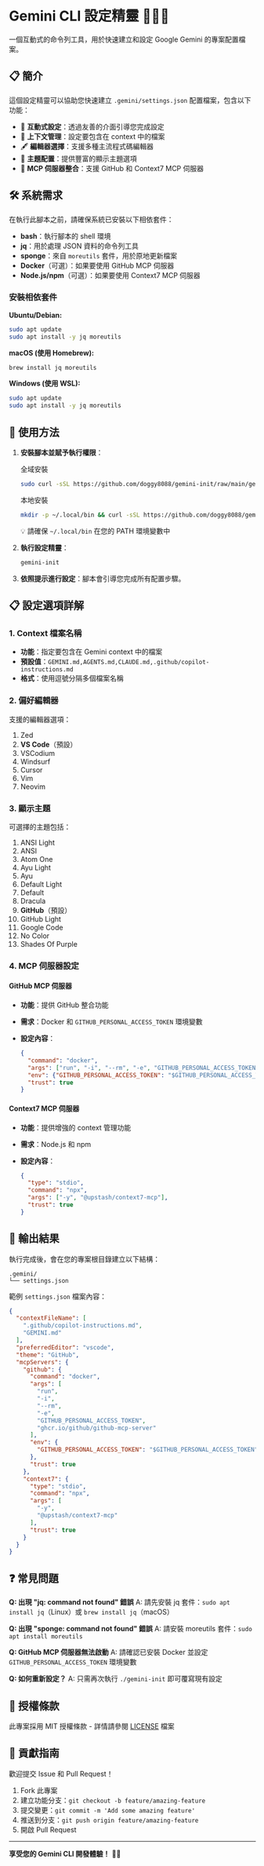 # Gemini CLI 設定精靈 🧙‍♂️✨

一個互動式的命令列工具，用於快速建立和設定 Google Gemini 的專案配置檔案。

## 📋 簡介

這個設定精靈可以協助您快速建立 `.gemini/settings.json` 配置檔案，包含以下功能：

- 🔧 **互動式設定**：透過友善的介面引導您完成設定
- 📝 **上下文管理**：設定要包含在 context 中的檔案
- 🖋️ **編輯器選擇**：支援多種主流程式碼編輯器
- 🎨 **主題配置**：提供豐富的顯示主題選項
- 🔌 **MCP 伺服器整合**：支援 GitHub 和 Context7 MCP 伺服器

## 🛠️ 系統需求

在執行此腳本之前，請確保系統已安裝以下相依套件：

- **bash**：執行腳本的 shell 環境
- **jq**：用於處理 JSON 資料的命令列工具
- **sponge**：來自 `moreutils` 套件，用於原地更新檔案
- **Docker**（可選）：如果要使用 GitHub MCP 伺服器
- **Node.js/npm**（可選）：如果要使用 Context7 MCP 伺服器

### 安裝相依套件

**Ubuntu/Debian:**

```bash
sudo apt update
sudo apt install -y jq moreutils
```

**macOS (使用 Homebrew):**

```bash
brew install jq moreutils
```

**Windows (使用 WSL):**

```bash
sudo apt update
sudo apt install -y jq moreutils
```

## 🚀 使用方法

1. **安裝腳本並賦予執行權限**：

    全域安裝

    ```bash
    sudo curl -sSL https://github.com/doggy8088/gemini-init/raw/main/gemini-init -o /usr/local/bin/gemini-init && sudo chmod +x /usr/local/bin/gemini-init
    ```

    本地安裝

    ```bash
    mkdir -p ~/.local/bin && curl -sSL https://github.com/doggy8088/gemini-init/raw/main/gemini-init -o ~/.local/bin/gemini-init && chmod +x ~/.local/bin/gemini-init
    ```

    💡 請確保 `~/.local/bin` 在您的 PATH 環境變數中

2. **執行設定精靈**：

    ```bash
    gemini-init
    ```

3. **依照提示進行設定**：腳本會引導您完成所有配置步驟。

## 📋 設定選項詳解

### 1. Context 檔案名稱

- **功能**：指定要包含在 Gemini context 中的檔案
- **預設值**：`GEMINI.md,AGENTS.md,CLAUDE.md,.github/copilot-instructions.md`
- **格式**：使用逗號分隔多個檔案名稱

### 2. 偏好編輯器

支援的編輯器選項：

1. Zed
2. **VS Code**（預設）
3. VSCodium
4. Windsurf
5. Cursor
6. Vim
7. Neovim

### 3. 顯示主題

可選擇的主題包括：

1. ANSI Light
2. ANSI
3. Atom One
4. Ayu Light
5. Ayu
6. Default Light
7. Default
8. Dracula
9. **GitHub**（預設）
10. GitHub Light
11. Google Code
12. No Color
13. Shades Of Purple

### 4. MCP 伺服器設定

#### GitHub MCP 伺服器

- **功能**：提供 GitHub 整合功能
- **需求**：Docker 和 `GITHUB_PERSONAL_ACCESS_TOKEN` 環境變數
- **設定內容**：

  ```json
  {
    "command": "docker",
    "args": ["run", "-i", "--rm", "-e", "GITHUB_PERSONAL_ACCESS_TOKEN", "ghcr.io/github/github-mcp-server"],
    "env": {"GITHUB_PERSONAL_ACCESS_TOKEN": "$GITHUB_PERSONAL_ACCESS_TOKEN"},
    "trust": true
  }
  ```

#### Context7 MCP 伺服器

- **功能**：提供增強的 context 管理功能
- **需求**：Node.js 和 npm
- **設定內容**：

  ```json
  {
    "type": "stdio",
    "command": "npx",
    "args": ["-y", "@upstash/context7-mcp"],
    "trust": true
  }
  ```

## 📁 輸出結果

執行完成後，會在您的專案根目錄建立以下結構：

```text
.gemini/
└── settings.json
```

範例 `settings.json` 檔案內容：

```json
{
  "contextFileName": [
    ".github/copilot-instructions.md",
    "GEMINI.md"
  ],
  "preferredEditor": "vscode",
  "theme": "GitHub",
  "mcpServers": {
    "github": {
      "command": "docker",
      "args": [
        "run",
        "-i",
        "--rm",
        "-e",
        "GITHUB_PERSONAL_ACCESS_TOKEN",
        "ghcr.io/github/github-mcp-server"
      ],
      "env": {
        "GITHUB_PERSONAL_ACCESS_TOKEN": "$GITHUB_PERSONAL_ACCESS_TOKEN"
      },
      "trust": true
    },
    "context7": {
      "type": "stdio",
      "command": "npx",
      "args": [
        "-y",
        "@upstash/context7-mcp"
      ],
      "trust": true
    }
  }
}
```

## ❓ 常見問題

**Q: 出現 "jq: command not found" 錯誤**
A: 請先安裝 jq 套件：`sudo apt install jq`（Linux）或 `brew install jq`（macOS）

**Q: 出現 "sponge: command not found" 錯誤**
A: 請安裝 moreutils 套件：`sudo apt install moreutils`

**Q: GitHub MCP 伺服器無法啟動**
A: 請確認已安裝 Docker 並設定 `GITHUB_PERSONAL_ACCESS_TOKEN` 環境變數

**Q: 如何重新設定？**
A: 只需再次執行 `./gemini-init` 即可覆寫現有設定

## 📄 授權條款

此專案採用 MIT 授權條款 - 詳情請參閱 [LICENSE](LICENSE) 檔案

## 🤝 貢獻指南

歡迎提交 Issue 和 Pull Request！

1. Fork 此專案
2. 建立功能分支：`git checkout -b feature/amazing-feature`
3. 提交變更：`git commit -m 'Add some amazing feature'`
4. 推送到分支：`git push origin feature/amazing-feature`
5. 開啟 Pull Request

---

**享受您的 Gemini CLI 開發體驗！** 🚀🤖